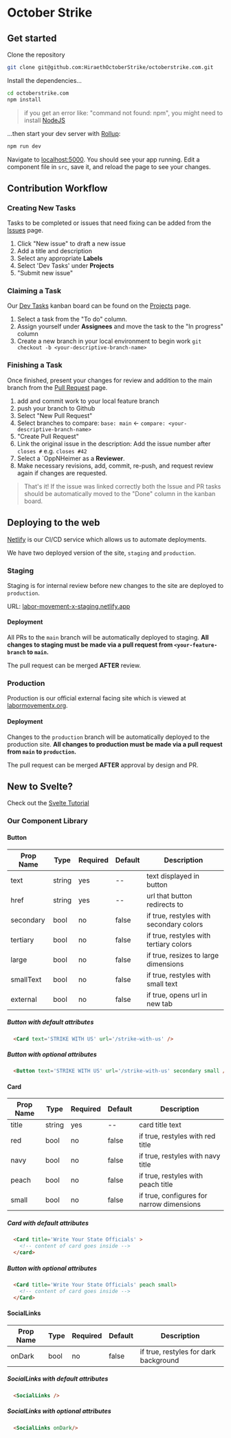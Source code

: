 # October Strike

## Get started

Clone the repository

```bash
git clone git@github.com:HiraethOctoberStrike/octoberstrike.com.git
```

Install the dependencies...

```bash
cd octoberstrike.com
npm install
```
> if you get an error like: "command not found: npm", you might need to install [NodeJS](https://nodejs.org/en/download/)

...then start your dev server with  [Rollup](https://rollupjs.org):

```bash
npm run dev
```

Navigate to [localhost:5000](http://localhost:5000). You should see your app running. Edit a component file in `src`, save it, and reload the page to see your changes.

## Contribution Workflow

### Creating New Tasks

Tasks to be completed or issues that need fixing can be added from the [Issues](https://github.com/HiraethOctoberStrike/octoberstrike.com/issues) page. 

1. Click "New issue" to draft a new issue
2. Add a title and description
3. Select any appropriate **Labels** 
4. Select 'Dev Tasks' under **Projects**
5. "Submit new issue"

### Claiming a Task

Our [Dev Tasks](https://github.com/HiraethOctoberStrike/octoberstrike.com/projects/1) kanban board can be found on the [Projects](https://github.com/HiraethOctoberStrike/octoberstrike.com/projects) page.

1. Select a task from the "To do" column.
2. Assign yourself under **Assignees** and move the task to the "In progress" column
3. Create a new branch in your local environment to begin work `git checkout -b <your-descriptive-branch-name>`

### Finishing a Task

Once finished, present your changes for review and addition to the main branch from the [Pull Request](https://github.com/HiraethOctoberStrike/octoberstrike.com/pulls) page.

1. add and commit work to your local feature branch
2. push your branch to Github
3. Select "New Pull Request"
4. Select branches to compare: `base: main` <- `compare: <your-descriptive-branch-name>`
5. "Create Pull Request"
5. Link the original issue in the description: Add the issue number after `closes #` e.g. `closes #42`
6. Select a `OppNHeimer as a **Reviewer**.
7. Make necessary revisions, add, commit, re-push, and request review again if changes are requested.

> That's it! If the issue was linked correctly both the Issue and PR tasks should be automatically moved to the "Done" column in the kanban board.

## Deploying to the web 

[Netlify](app.netlify.com) is our CI/CD service which allows us to automate deployments.

We have two deployed version of the site, `staging` and `production`.

### Staging

Staging is for internal review before new changes to the site are deployed to `production`.

URL: [labor-movement-x-staging.netlify.app](labor-movement-x-staging.netlify.app)

#### Deployment 

All PRs to the `main` branch will be automatically deployed to staging. **All changes to staging must be made via a pull request from `<your-feature-branch` to `main`.** 

The pull request can be merged **AFTER** review.

### Production

Production is our official external facing site which is viewed at [labormovementx.org](labormovementx.org).

#### Deployment

Changes to the `production` branch will be automatically deployed to the production site. **All changes to production must be made via a pull request from `main` to `production`.** 

The pull request can be merged **AFTER** approval by design and PR.

## New to Svelte?

Check out the [Svelte Tutorial](https://svelte.dev/tutorial/basics)

### Our Component Library

#### Button

|Prop Name |Type |Required |Default |Description |
--- | --- | --- | --- | ---
|text|string|yes|--|text displayed in button
|href|string|yes|--|url that button redirects to
|secondary|bool|no|false|if true, restyles with secondary colors
|tertiary|bool|no|false|if true, restyles with tertiary colors
|large|bool|no|false|if true, resizes to large dimensions
|smallText|bool|no|false|if true, restyles with small text
|external|bool|no|false|if true, opens url in new tab

##### Button with default attributes
```html
  <Card text='STRIKE WITH US' url='/strike-with-us' />
```

##### Button with optional attributes
```html
  <Button text='STRIKE WITH US' url='/strike-with-us' secondary small />
```

#### Card

|Prop Name |Type |Required |Default |Description |
--- | --- | --- | --- | ---
|title|string|yes|--|card title text
|red|bool|no|false|if true, restyles with red title
|navy|bool|no|false|if true, restyles with navy title
|peach|bool|no|false|if true, restyles with peach title
|small|bool|no|false|if true, configures for narrow dimensions

##### Card with default attributes
```html
  <Card title='Write Your State Officials' >
    <!-- content of card goes inside -->
  </card>
```

##### Button with optional attributes
```html
  <Card title='Write Your State Officials' peach small>
    <!-- content of card goes inside -->
  </Card>
```

#### SocialLinks

|Prop Name |Type |Required |Default |Description |
--- | --- | --- | --- | ---
|onDark|bool|no|false|if true, restyles for dark background

##### SocialLinks with default attributes
```html
  <SocialLinks />
```

##### SocialLinks with optional attributes
```html
  <SocialLinks onDark/>
```
